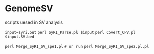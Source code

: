 # GenomeSV
scripts uesed in SV analysis


`input=syri.out`
`perl SyRI_Parse.pl $input`
`perl Covert_CPV.pl $input.SV.bed`


`perl Merge_SyRI_SV_spe1.pl` 
`# or run`
`perl Merge_SyRI_SV_spe2.pl.pl`


